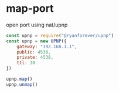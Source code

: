 # map-port
open port using nat/upnp



```javascript
const upnp = require("@ryanforever/upnp")
const upnp = new UPNP({
    gateway: "192.168.1.1",
    public: 4538,
    private: 4538,
    ttl: 30
})

upnp.map()
upnp.unmap()
```
